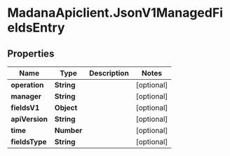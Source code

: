 # MadanaApiclient.JsonV1ManagedFieldsEntry

## Properties

Name | Type | Description | Notes
------------ | ------------- | ------------- | -------------
**operation** | **String** |  | [optional] 
**manager** | **String** |  | [optional] 
**fieldsV1** | **Object** |  | [optional] 
**apiVersion** | **String** |  | [optional] 
**time** | **Number** |  | [optional] 
**fieldsType** | **String** |  | [optional] 



